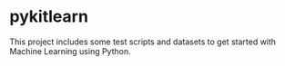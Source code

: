 # pykitlearn
This project includes some test scripts and datasets to get started with Machine Learning using Python.
